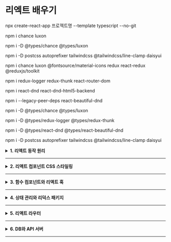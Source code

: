 # 리엑트 배우기

npx create-react-app 프로젝트명 --template typescript --no-git

npm i chance luxon

npm i -D @types/chance @types/luxon

npm i -D postcss autoprefixer tailwindcss @tailwindcss/line-clamp daisyui

npm i chance luxon @fontsource/material-icons redux react-redux @reduxjs/toolkit

npm i redux-logger redux-thunk react-router-dom

npm i react-dnd react-dnd-html5-backend

npm i --legacy-peer-deps react-beautiful-dnd

npm i -D @types/chance @types/luxon

npm i -D @types/redux-logger @types/redux-thunk

npm i -D @types/react-dnd @types/react-beautiful-dnd

npm i -D postcss autoprefixer tailwindcss @tailwindcss/line-clamp daisyui

<details>
<summary><strong>1. 리액트 동작 원리 </strong></summary>

# 가상 DOM 이해하기

### react와 react-dom 패키지

- 리액트는 항상 react와 react-dom 패키지가 필요하다. 이 가운데 react는 다음 그림에서 보듯이 리액트 앱이 동작하는 환경과 무관하게 공통으로 사용하는 기능을 제공하는 패키지이다. 반면에 react-dom/client를 비롯하여 react-dom/server, react_native등 이른바 **렌더러**라고 하는 패키지 앱이 동작하는 플랫폼에 종속적인 기능을 제공하는 패키지이다.

- CSR(client-side-rendering): react
- SSR(server-side-rendering): react와 react-dom/server
- 모바일 앱: react와 react-native 조합

---

### 문서 객체 모델이란?

- HTML 형식의 문자열을 화면에 출력할 때, 문자열을 분석하여 자바스크립트 객체 조합으로 변환합니다. 이 자바스크립트 객체 조합을 **문서 객체 모델(DOM)**이라고 한다.
- 웹 브라우저의 자바스크립트 엔진은 `window`라는 전역 변수를 기본으로 제공합니다. `window` 객체는 웹 브라우저의 특정 웹 페이지를 의미하며, `Window` 타입 객체로서 브라우저 객체 모델(BOM)을 구성한다.

### document 객체

- HTML 문서를 화면에 출력할 때 window 객체는 document라는 이름의 속성 객체로 HTML 문서 기능을 사용할 수 있게 해줍니다. HTML 문서의 HTML 요소는 오직 1개만 있어야 하므로, window.document(혹은 줄여서 그냥 document)는 html 요소를 의미한다.

### document.head와 document.body 객체

- html 요소는 head와 body 태그를 1개씩만 가질 수 있다. document 객체는 이런 조건에 맞추어 `head` 요소를 의미하는 `head` 속성 객체와 `body` 요소를 의미하는 `body` 속성 객체를 제공한다.

### document.createElement 메서드

- DOM은 다양한 인터페이스를 각각의 목적에 맞게 구현한 객체로 생성할 수 있도록 document.createElement 메서드를 제공한다. 다음은 MDN(Mozilla development network)에서 발췌한 createElement의 사용법이다.

```javascript
  let element = document.createElement(tagName[, options]);

  // 밑에 코드는 div 요소를 자바 스크립트 코드로 생성하는 예시
  let newDiv = document.createElement('div');
```

### HTMLElement 인터페이스

위 코드에서 `newDiv` 변수의 타입은 무엇일까 `HTMLElement`는 모든 종류의 HTML 요소가 구현하는 인터페이스입니다. 일부 요소는 이 인터페이스를 직접 구현하지만, 대부분의 요소는 `HTMLElement`를 상속한 자신들의 인터페이스를 구현합니다. 인터페이스 이름은 `HTML요소명Element` 형태의 규칙을 따릅니다. 따라서 `newDiv` 객체의 타입은 `HTMLDivElement`입니다.

---

## 컴포넌트란?

**컴포넌트(component)** 는 객체지향 언어의 원조인 **스몰토크(Smalltalk)** 에서 유래한 매우 오래된 용어입니다. 스몰토크에서 컴포넌트는 화면 UI를 처리하는 클래스를 의미합니다. 스몰토크 설계 이론에 따르면 컴포넌트는 **모델-뷰-컨트롤러(model-view-controller, MVC)** 설계 지침에 따라 구현된 클래스여야 합니다.

- **모델(Model)**: 앱의 데이터 부분을 의미합니다.
- **뷰(View)**: 모델을 화면에 렌더링하는 부분입니다.
- **컨트롤러(Controller)**: 사용자의 키보드와 마우스 입력을 수신받아 모델과 뷰에 적절한 형태로 반영하는 역할을 합니다.

스몰토크 컴포넌트 개념은 매우 일반적이어서 사실 거의 모든 프로그래밍 언어와 프레임워크는 이 개념을 그대로 빌려서 사용하고 있습니다. 리액트에서 컴포넌트 또한 스몰토크의 컴포넌트와 개념적으로 같습니다.

다만 리액트는 16.8 버전 이후 **리액트 훅(react hooks)** 이라는 새로운 메커니즘을 고안해 내면서 객체지향 언어에서 의미하는 클래스가 아니라 단순한 함수 형태로도 컴포넌트를 구현할 수 있게 되었습니다. 또한 리액트 팀은 가능한 한 함수 컴포넌트와 리액트 훅을 사용하라고 권장합니다.

---

### JS만 사용하는 프런트엔드 개발(물리 DOM)

자바스크립트로만 DOM을 다룰 때는 요소를 직접 생성하고 제어하는 작업을 수행합니다. 이를 **물리 DOM** 이라고 한다.

```javascript
// 물리 DOM에 직접 렌더링
let pPhysicalDOM = document.createElement("p");
pPhysicalDOM.textContent = "Hello world!";
document.body.appendChild(pPhysicalDOM);
```

이 방식은 성능에 직접적인 영향을 주며 코드가 복잡해지기 쉽다.

---

### React를 사용하는 프런트엔드 개발 (가상 DOM)

```jsx
// 리액트의 가상 DOM을 활용하여 렌더링
const virtualDOM = <p>Hello, React!</p>;
const root = ReactDOM.createRoot(document.getElementById("root"));
root.render(pVirtualDOM);
```

리액트는 가상 DOM(Virtual DOM)을 활용하여 성능을 최적화합니다. JSX 형태로 작성된 코드는 React.createElement를 통해 가상 DOM 객체로 변환되며, 리액트가 이를 물리 DOM에 효율적으로 반영해 준다.

---

# JSX 구문 이해하기

### React.createElement 호출의 복잡성 문제

```typescript
import ReactDOM from "react-dom/client";
const rootVirtualDOM = (
  <ul>
    <li>
      <a href="https://www.naver.com">네이버</a>
      <p>네이버 홈페이지</p>
    </li>
  </ul>
);

const root = ReactDOM.createRoot(
  document.getElementById("root") as HTMLElement
);
root.render(rootVirtualDOM);
```

---

### JSX = JavaScript + XML

- JSX는 XML 구문에 자바스크립트 코드를 결합하여 용도로 만들어진 구문입니다. 앞서 언급한 대로 JSX는 **React.createElement** 호출 코드를 간결하게 하려고 고안했다.

---

# 컴포넌트 이해하기

- 컴포넌트는 가상 DOM, JSX와 함께 리액트의 핵심 기능이다. 리액트에서 컴포넌트는 두 종류로 **클래스 컴포넌트**와 **함수 컴포넌트**가 있다.

---

### 컴포넌트란?

**컴포넌트(component)** 는 객체지향 언어의 원조인 **스몰토크(Smalltalk)** 에서 유래한 매우 오래된 용어입니다. 스몰토크에서 컴포넌트는 화면 UI를 처리하는 클래스를 의미합니다. 스몰토크 설계 이론에 따르면 컴포넌트는 **모델-뷰-컨트롤러(model-view-controller, MVC)** 설계 지침에 따라 구현된 클래스여야 한다.

- **모델(Model)**: 앱의 데이터 부분을 의미한다.
- **뷰(View)**: 모델을 화면에 렌더링하는 부분이다.
- **컨트롤러(Controller)**: 사용자의 키보드와 마우스 입력을 수신받아 모델과 뷰에 적절한 형태로 반영하는 역할을 한다.

스몰토크 컴포넌트 개념은 매우 일반적이어서 사실 거의 모든 프로그래밍 언어와 프레임워크는 이 개념을 그대로 빌려서 사용하고 있습니다. 리액트에서 컴포넌트 또한 스몰토크의 컴포넌트와 개념적으로 같습니다.
다만 리액트는 16.8 버전 이후 **리액트 훅(react hooks)** 이라는 새로운 메커니즘을 고안해 내면서 객체지향 언어에서 의미하는 클래스가 아니라 단순한 함수 형태로도 컴포넌트를 구현할 수 있게 되었다. 또한 리액트 팀은 가능한 한 함수 컴포넌트와 리액트 훅을 사용하라고 권장한다.

### 리액트 컴포넌트와 사용자 컴포넌트

리액트에서 사용하는 **컴포넌트(Component)** 라는 용어는 다음과 같이 두 가지 의미를 포함합니다.

- **리액트 제공 컴포넌트(리액트 컴포넌트)**
- **사용자가 구현하는 사용자 정의 컴포넌트(사용자 컴포넌트)**

리액트 컴포넌트의 이름은 `div`, `h1`처럼 첫 글자를 소문자로 시작하는 반면, 사용자 컴포넌트의 이름은 **MyComponent**처럼 첫 글자를 대문자로 시작하는 **카멜 표기법(camel-case notation)** 을 따른다.

---

### 리액트 컴포넌트

리액트는 HTML5의 각 태그에 대응하는 리액트 컴포넌트를 제공한다.

예시 JSX 코드:

```jsx
const h1 = <h1>Hello world!</h1>;
```

위 코드는 사실 아래와 같은 코드로 변환된다.

```jsx
const h1 = React.createElement("h1", null, "Hello world!");
```

리액트는 HTML5 태그에 해당하는 컴포넌트 이름을 매번 임포트하지 않아도 되도록 설계되었다.

> **잘못된 예시 (이렇게 하면 번거롭습니다.)**
>
> ```jsx
> import { h1, h2, div, span } from "react";
> ```

---

### 사용자 컴포넌트

리액트는 사용자 정의 컴포넌트를 생성할 수 있도록 지원한다. 사용자 컴포넌트 이름은 반드시 **카멜 표기법(camel-case notation)** 을 따른다. (예: `MyComponent`)

사용자 컴포넌트의 이름은 대문자로 시작하는 카멜 표기법을 사용해야 한다.

예시:

```tsx
export default function App() {
  return (
    <ul>
      <li>
        <a href="http://www.google.com">
          <p>go to Google</p>
        </a>
      </li>
    </ul>
  );
}
```

사용자 컴포넌트를 활용하는 이유는 JSX 문이나 React.createElement 호출을 통해 생성하는 가상 DOM 생성 코드를 사용자 컴포넌트 쪽으로 이동하여 코드를 간결화하기 위함

---

### 클래스 컴포넌트 만들기

리액트에서는 반드시 react 패키지가 제공하는 **Component 클래스**를 상속하여 클래스 기반 컴포넌트를 구현해야 한다.

```jsx
import React, { Component } from "react";
export default class ClassComponent extends Component {}
```

Component를 상속한 클래스 컴포넌트는 반드시 `render` 메서드를 포함해야 한다.

예시 코드:

```jsx
import { Component } from "react";

export default class ClassComponent extends Component {
  render() {
    return null;
  }
}
```

### 클래스 컴포넌트의 JSX 예시

```tsx
import {Component} from 'react'

export default class App extends Component {
  render() {
    return (
      <ul>
        <li>
          <a href="http://www.google.com">
            <p>go to Google</p>
          </a>
      </li>
    </ul>
  )
}
```

---

### JSX 구문과 조건부 렌더링

클래스 컴포넌트 내에서는 JSX뿐만 아니라 일반적인 타임스크립트 코드를 함께 작성할 수 있다.

예시 코드 (조건부 렌더링):

```tsx
import {Component} from 'react'

export default class App extends Component {
  render() {
    const isLoading = true

    if (isLoading) return <p>loading...</p>

    const children = (
      <li>
        <a href="http://www.google.com">
          <p>go to Google</p>
        </a>
      </li>
    )

    return (
      <div>
        {isLoading && <p>loading...</p>}
        {!isLoading && <ul>{children}</ul>}
      </div>
    )
}
```

혹은 삼항 연산자로 조건부 JSX 구문을 관리할 수도 있다.

```tsx
import { Component } from "react";

export default class App extends Component {
  render() {
    const isLoading = true;
    const children = isLoading ? (
      <p>loading...</p>
    ) : (
      <ul>
        <li>
          <a href="http://www.google.com">
            <p>go to Google</p>
          </a>
        </li>
      </ul>
    );

    return <div>{children}</div>;
  }
}
```

---

### 사용자 컴포넌트의 재사용성

사용자 컴포넌트는 재사용 가능성을 높여주는 핵심 기능

예시 (사용자 컴포넌트 사용):

```jsx
// App.tsx
import { Component } from "react";
import ClassComponent from "./ClassComponent";

export default class App extends Component {
  render() {
    return (
      <ul>
        <ClassComponent href="http://www.google.com" text="go to Google" />
        <ClassComponent href="https://twitter.com" text="go to Twitter" />
      </ul>
    );
  }
}
```

이러한 방식은 리액트 프레임워크가 제공하는 '속성(props)'을 사용하여, 사용자 컴포넌트의 유연성과 재사용성을 극대화할 수 있다.

---

# 속성이란?

객체 지향 프로그래밍에서 `속성(property)`은 클래스의 멤버 변수를 의미합니다. 컴포넌트 또한 화면 UI를 담당하는 클래스이므로 속성을 가질 수 있습니다. 그리고 클래스 속성은 그 값이 수시로 바뀔 수 있습니다. 이 처럼 수시로 값이 바뀔 수 있는 것은 `가변(mutable)`하다라고 한다. 반대로 값이 한번 설정되면 다시는 바뀌지 않는 것을 `불변(immutable)`하다 라고 한다. 그런데 리액트 프레임워크에서 속성은 객체지향 언어의 속성과는 다른 부분이 있어서 주의해야 한다.

---

# 함수 컴포넌트 만들기

다음은 앞서 구현한 클래스 방식의 App 컴포넌트 코드를 단순화한 것이다. 그런데 이 코드는 **render** 메서드만 의미가 있고 나머지느 코드는 **render** 메서드를 구현할 수 있게 하는 프로그래밍 언어의 문법을 갖추는 코드일 뿐이다.

```tsx
// 클래스형 컴포넌트
export default class App extends Component {
  render() {
    return <h1>class Component</h1>;
  }
}

// 함수형 컴포넌트
export default function App() {
  return <h1>class Component</h1>;
}

//화살표 방식 함수 컴포넌트
const App = () => {
  return <h1>function Component</h1>;
};
```

### 함수 컴포넌트의 타입

다음 `React.createElement` 선언문의 첫 번째 매개변수인 `type`의 타입은 `FunctionComponent<P>`, `ComponentClass<P>`, `string` 중 하나일 수 있습니다. 여기서 함수 컴포넌트의 타입은 `FunctionComponent<P>`이고 클래스 컴포넌트의 타입은 `ComponentClass<P>`입니다. 그런데 `FunctionComponent`라는 이름이 너무 길어서 리액트는 이를 짧게 줄인 `FC`라는 이름의 타입을 제공합니다. 결국 함수 컴포넌트의 타입은 `FC<P>`입니다.

---

# key와 children 속성 이해하기

### key 속성 설정하기

```tsx
export default function App() {
  const texts1 = [<p>hello</p>, <p>world</p>]; //key 속성 미사용
  const texts2 = [<p key="1">hello</p>, <p key="2">world</p>]; //key 속성 사용
  return <div>{texts}</div>;
}

export default function App() {
  const texts = ["hello", "world"].map((text, index) => (
    <p key={index}>{text}</p>
  ));
  return <div>{texts}</div>;
}
```

key 속성은 같은 이름의 컴포넌트가 여러 개일 때 이들을 구분하려고 리액트 프레임워크가 만든 속성이다.
App은 <p> 요소를 2개 사용하므로 리액트 프레임 워크는 이 둘을 구분하려고 중복되지 않은 고유한 값의 key 속성 값을 요구한다.

---

### children 속성 설정하기

**children은** <div> 처럼 자식 요소를 포함할 수 있는 컴포넌트에서만 사용할 수 있다. 즉 `<img>,<input>` 처럼 자식 요소를 포함할 수 없는 컴포넌트에서 **children을** 사용할 수 없다. 다음 코드는 <p>와 <div> 요소의 **children** 속성에 자식 요소를 설정했다.

```tsx
export default function App() {
  const texts = ["hello", "world"].map((text, index) => (
    <p key={index} children={text} />
  ));
  return <div children={text} />;
}
```

---

### 컴포넌트 내부에서 children 속성 사용하기

```tsx
import type { FC, ReactNode } from "react";

export type PProps = {
  children?: ReactNode;
};

const P: FC<PProps> = (props) => {
  const { children } = props;
  return <p children={children} />;
};

export default P;
//-------------------------
//App.tsx P컴포넌트 사용
import P from "./P";

export default function App() {
  const texts = ["hello", "world"].map((text, index) => (
    <P key={index} children={text} />
  ));
  return <div children={texts} />;
}
```

---

### JSX `{...props}` 구문

JSX의 `{...props}` 구문은 객체를 확장할 때 사용하는 자바스크립트의 전개 연산자(spread operator)를 활용한다. 컴포넌트의 props에 포함된 여러 속성을 한번에 간단히 전달할 때 유용하다.

예시 코드:

```tsx
const P: FC<PProps> = (props) => {
  return <p {...props} />;
};
```

위 코드에서 `{...props}` 는 props가 가진 모든 속성을 한 번에 `<p>` 태그로 전달한다.

---

### PropsWithChildren 타입과 children 속성

리액트는 17 버전까지는 함수형 컴포넌트(FC)에 `children` 속성을 기본적으로 포함했지만, 리액트 18 버전부터는 제거되었다. 대신 리액트는 **PropsWithChildren** 이라는 새로운 제네릭 타입을 제공한다.

- `children?: ReactNode` 부분이 PropsWithChildren 타입으로 대체되었다.

다음은 **PropsWithChildren** 타입을 활용한 예제이다.

```tsx
import type { FC, PropsWithChildren } from "react";

export type PProps = {};

const P: FC<PropsWithChildren<PProps>> = (props) => {
  return <p>{props.children}</p>;
};

export default P;
```

이 방식을 사용하면 사용자 정의 컴포넌트에서 `children` 속성을 안전하게 사용할 수 있다.

---

# 이벤트 속성 이해하기

- 모든 HTML 요소는 `onmouseenter, onmouseover` 처럼 'on'으로 시작하는 속성을 제공하는데, 이를 **이번트 속성**이라고 한다.

### 이벤트란?

- 리액트를 비롯해 화면 UI를 다루는 모든 프레임워크는 사용자가 화면 UI에서 버튼을 누르거나 텍스트를 입력하는 등의 행위가 발생하면 이를 화면 UI를 구현한 코드 쪽에 알려 줘야 한다. 이 처럼 마우스 클릭 텍스트 입력과 같은 사용자 행위가 일어날 떄 **이벤트가** 발생했다고 한다.

### Event 타입

- 웹 브라우저의 자바스크립트 엔진은 Event 타입을 제공한다.

| 종류              | 설명                                                                                                |
| ----------------- | --------------------------------------------------------------------------------------------------- |
| **type**          | 이벤트 이름으로 대소 문자를 구분하지 않습니다.                                                      |
| **isTrusted**     | 이벤트가 웹 브라우저에서 발생한 것인지(`true`), 프로그래밍으로 발생한 것인지(`false`)를 판단합니다. |
| **target**        | 이벤트가 처음 발생한 **HTML 요소**입니다.                                                           |
| **currentTarget** | 이벤트의 현재 대상, 즉 이벤트 버블링 중에서 이벤트가 현재 위치한 객체입니다.                        |
| **bubbles**       | 이벤트가 **DOM**을 타고 버블링될지 여부를 결정합니다.                                               |

아래 코드는 이름이 click(type 속성값이 'click')인 Event 객체를 생성하는 예

```tsx
new Event("click", { bubbles: true });
```

---

### EventTarget 타입

모든 HTML 요소는 `HTMLElement` 상속 타입을 가지며, `HTMLElement`는 최상위 `EventTarget` 타입을 시작으로 `Node`, `Element`와 같은 타입을 상속받는다. 즉, 모든 HTML 요소는 `EventTarget` 타입이 정의하는 속성과 메서드를 포함하고 있다. 또한, 브라우저 객체 모델(BOM)에서 `Window` 타입도 `EventTarget`을 상속한다.

```
EventTarget
   |
   v
Node
   |
   v
Element
   |
   v
HTMLElement
```

---

### 이벤트 처리기 (Event Handling)

`EventTarget`은 다음과 같은 3개의 메서드를 제공한다:

- `addEventListener`
- `removeEventListener`
- `dispatchEvent`

### `addEventListener`

이름에서 알 수 있듯이 `addEventListener`는 *이벤트 + 귀를 기울여 듣기*라는 의미를 가진다. 프로그래밍에서 이런 *귀 기울여 듣기*를 구현하는 메커니즘은 **콜백 함수**를 사용한다. 이러한 이벤트를 기다리는 콜백 함수를 **이벤트 처리기(event handler)** 라고 한다.

이벤트 처리기는 특정 이벤트가 발생할 때까지 대기하고 있다가, 이벤트가 발생하면 해당 이벤트를 코드로 전달하는 역할을 한다. `addEventListener` 메서드는 하나의 이벤트에 여러 개의 이벤트 처리기를 부착할 수 있도록 지원한다.

#### `addEventListener` 사용법

```javascript
DOM_객체.addEventListener(이벤트_이름: string, 콜백_함수: (e: Event) => void)
```

### Window 객체와 `addEventListener`

브라우저 객체 모델(BOM)에서 `window` 객체는 `Window` 타입이며, `Window` 타입은 `EventTarget`을 상속합니다. 따라서 `window` 객체에서도 `addEventListener` 메서드를 사용할 수 있다.

예제 코드:

```javascript
window.addEventListener("resize", (event) => {
  console.log("윈도우 크기가 변경되었습니다.", event);
});
```

---

### 이벤트 리스너 (Event Listener)

### 기본 이벤트 리스너 예제

```javascript
window.addEventListener("click", (e: Event) =>
  console.log("mouse click occurs.")
);
```

이벤트 리스너는 특정 이벤트(예: `click`)가 발생했을 때 실행되는 코드를 정의한다.

---

### `getElementById`를 이용한 이벤트 리스너 등록

리액트 프로젝트에서는 `public` 디렉터리의 `index.html` 파일에 `<div id="root">` 태그를 포함하고 있으므로, 아래처럼 이벤트 리스너를 등록할 수 있다.

```javascript
document.getElementById("root")?.addEventListener("click", (e: Event) => {
  const { isTrusted, target, bubbles } = e;
  console.log("mouse click occurs.", isTrusted, target, bubbles);
});
```

### 옵션 체이닝(Optional Chaining)

위 코드에서 `?.` 연산자는 **옵셔널 체이닝(Optional Chaining)** 연산자로, `getElementById('root')`가 `null`을 반환할 경우 `addEventListener`를 호출하지 않도록 방지한다.

---

#### `src/pages/EventListener.tsx` 파일의 이벤트 리스너 코드

아래 코드는 `<div id="root">` 태그에 두 개의 `click` 이벤트 리스너를 등록한다.

```tsx
// src/pages/EventListener.tsx

document.getElementById("root")?.addEventListener("click", (e: Event) => {
  const { isTrusted, target, bubbles } = e;
  console.log("mouse click occurs.", isTrusted, target, bubbles);
});

document.getElementById("root")?.addEventListener("click", (e: Event) => {
  const { isTrusted, target, bubbles } = e;
  console.log("mouse click also occurs.", isTrusted, target, bubbles);
});

export default function EventListener() {
  return <div>EventListener</div>;
}
```

이 코드에서는 `<div id="root">` 요소에 두 개의 `click` 이벤트 리스너를 부착하여 클릭 이벤트가 발생할 때마다 두 개의 콘솔 로그가 실행된다.

---

### 물리 DOM 객체의 이벤트 속성

앞에서 살펴본 `addEventListener` 메서드는 사용법이 조금 번거롭다. 이 때문에 `window`를 포함한 대부분의 HTML 요소는 `onclick`처럼 `on`뒤에 이벤트 이름을 붙인 속성을 제공한다. 이벤트 속성은 `addEventListener`의 사용법을 간결하게 하는 게 목적이므로 이벤트 속성값에는 항상 이벤트 처리기를 설정해야 한다.

아래 코드는 onclick 이벤트 속성으로 다시 구현한 예

```javascript
window.onclick = (e: Event) => console.log("mouse click occurs");
```

<div id = "root">에서 DOM 객체의 onclick 속성값을 구현할 수 있다.
옵셔널 체이닝 연산자는 `document.getElementById('root')?.onclick = 콜백_함수` 처럼 값을 설정하는 구문에는 사용할 수 없으므로 다음과 같은 형태로 구현해야 한다

```javascript
const rootDiv = document.getElementById("root");
if (rootDiv) {
  rootDiv.onclick = (e: Event) => console.log("mouse click occurs.");
}
```

---

### 리액트 프레임워크의 이벤트 속성

- 리액트 컴포넌트도 **on이벤트명**형태로 된 HTML 요소의 이벤트 속성들을 제공합니다. 그런데 한 가지 큰 차이는 HTML 요소의 이벤트 속성은 모두 소문자지만, 리액트 코어 컴포넌트의 속성은 `onClick, onMouseEnter`처럼 소문자로 시작하는 카멜 표기법을 사용합니다.
- 그리고 리액트 컴포넌트의 이벤트 속성에 설정하는 콜백함수는 매개변수 e의 타입이 `Event`가 아니라 리액트가 제공하는 `SyntheicEvent` 타입을 설정해야 한다는 차이가 있다.

### SyntheticEvent in React

### `SyntheticEvent` 선언문

```tsx
interface SyntheticEvent<T = Element, E = Event>
  extends BaseSyntheticEvent<E, EventTarget & T, EventTarget> {}
```

리액트 컴포넌트 관점에서 **synthetic** 이라는 용어는 _모든 종류의 이벤트를 종합한_ 개념으로 이해할 수 있다.

리액트의 `SyntheticEvent`는 `BaseSyntheticEvent`를 상속하는 타입으로, `BaseSyntheticEvent`의 주요 내용은 다음과 같다.

### `BaseSyntheticEvent` 인터페이스

```tsx
interface BaseSyntheticEvent<E = object, C = any, T = any> {
  nativeEvent: E;
  currentTarget: C;
  target: T;
  preventDefault(): void;
  stopPropagation(): void;
}
```

### 설명

- **`nativeEvent`**: 원래의 브라우저 이벤트 객체
- **`currentTarget`**: 현재 이벤트가 실행된 요소 (이벤트 핸들러가 바인딩된 요소)
- **`target`**: 실제 이벤트가 발생한 요소
- **`preventDefault()`**: 기본 이벤트 동작을 막음
- **`stopPropagation()`**: 이벤트 전파를 중단함

### `SyntheticEvent`의 역할

리액트는 브라우저의 기본 이벤트 객체를 직접 사용하지 않고 `SyntheticEvent`로 감싸서 일관된 이벤트 처리를 제공합니다. `SyntheticEvent`는 여러 브라우저에서 동일한 API를 유지하도록 추상화되어 있으며, 이벤트 객체의 성능 최적화를 위해 **이벤트 풀링(Event Pooling)** 기법을 사용한다.

---

## EventTarget의 `dispatchEvent` 메서드

### `dispatchEvent` 메서드 정의

DOM의 최상위 타입인 `EventTarget`은 다음과 같은 `dispatchEvent` 메서드를 제공한다.

```typescript
dispatchEvent(event: Event): boolean;
```

이 메서드를 이용하면 특정 `Event` 객체를 생성하여 원하는 요소에서 직접 이벤트를 발생시킬 수 있다..

---

### 이벤트 객체 생성 및 `dispatchEvent` 활용

아래와 같이 `Event` 객체를 생성할 수 있다.

```typescript
new Event("click", { bubbles: true });
```

이렇게 생성된 `Event` 객체를 특정 DOM 요소의 `dispatchEvent` 메서드를 호출하여 이벤트를 발생시킬 수 있다.

```typescript
document
  .getElementById("root")
  ?.dispatchEvent(new Event("click", { bubbles: true }));
```

> 위 코드는 `#root` 요소에서 `click` 이벤트를 발생시키며, `bubbles: true` 옵션을 통해 이벤트 버블링이 허용된다.

---

### `click` 메서드와 `dispatchEvent`의 관계

모든 DOM 객체의 부모 타입인 `HTMLElement`는 `click()` 메서드를 제공하며, 이는 `dispatchEvent(new Event('click'))`과 동일하게 동작한다.

```typescript
document.getElementById("root")?.click();
```

즉, `click()` 메서드는 내부적으로 `dispatchEvent(new Event('click'))`을 호출하는 방식으로 구현되어 있다.

---

### `src/pages/DispatchEvent.tsx` 구현

아래 코드는 `dispatchEvent`와 `click` 메서드를 직접 호출하는 예제

```tsx
// src/pages/DispatchEvent.tsx

export default function DispatchEvent() {
  const onCallDispatchEvent = () => {
    console.log("onCallDispatchEvent");
    document
      .getElementById("root")
      ?.dispatchEvent(new Event("click", { bubbles: true }));
  };

  const onCallClick = () => {
    console.log("onCallClick");
    document.getElementById("root")?.click();
  };

  return (
    <div>
      <p>DispatchEvent</p>
      <button onClick={onCallDispatchEvent}>call dispatchEvent</button>
      <button onClick={onCallClick}>call click</button>
    </div>
  );
}
```

### 실행 결과

1. **첫 번째 버튼 (`call dispatchEvent`)** 클릭 시:

   - `dispatchEvent`를 이용하여 `click` 이벤트를 발생
   - 콘솔에 `'onCallDispatchEvent'`이 출력
   - 이벤트 버블링이 활성화된 상태로 `click` 이벤트가 실행

2. **두 번째 버튼 (`call click`)** 클릭 시:
   - `click()` 메서드를 호출하여 직접 `click` 이벤트를 실행
   - 콘솔에 `'onCallClick'`이 출력
   - 내부적으로 `dispatchEvent(new Event('click'))`과 동일한 동작을 수행

---

### 이벤트 버블링 (Event Bubbling)

**이벤트 버블링**이란, 자식 요소에서 발생한 이벤트가 가까운 부모 요소에서 점점 상위 요소까지 전달되는 현상을 의미합니다.

### 이벤트 버블링 흐름

```html
window ├─
<body>
  ├─
  <div>├─ <button>(이벤트 발생)</button></div>
</body>
```

이벤트는 **가장 깊은 요소**에서 발생한 후, **상위 요소(부모 요소)를 거쳐 최상위(window)까지 전달**됩니다.

---

### 이벤트 버블링 예제

아래 코드에서 `<button>`을 클릭하면, **버튼뿐만 아니라 부모 요소인 `<div>`에서도 `click` 이벤트 처리기가 실행**됩니다.

```tsx
export default function BubblingExample() {
  const onButtonClick = (e: React.MouseEvent<HTMLButtonElement>) => {
    console.log("Button clicked", e.currentTarget);
  };

  const onDivClick = (e: React.MouseEvent<HTMLDivElement>) => {
    console.log("Div clicked", e.currentTarget);
  };

  return (
    <div
      onClick={onDivClick}
      style={{ padding: "20px", backgroundColor: "#f0f0f0" }}
    >
      <button onClick={onButtonClick}>Click me</button>
    </div>
  );
}
```

### 이벤트 흐름

- `<button>`을 클릭하면 `onButtonClick`이 실행됩니다.
- 이벤트 버블링으로 인해 **부모 요소인 `<div>`의 `onDivClick`도 실행**됩니다.

#### `currentTarget` 값 차이

- `onButtonClick`에서 `e.currentTarget`은 `<button>` 요소입니다.
- `onDivClick`에서 `e.currentTarget`은 `<div>` 요소입니다.

이벤트 버블링이 필요 없을 경우, `stopPropagation()`을 호출하여 버블링을 막을 수 있습니다.

```tsx
const onButtonClick = (e: React.MouseEvent<HTMLButtonElement>) => {
  e.stopPropagation(); // 이벤트 버블링 중단
  console.log("Button clicked");
};
```

---

### `<input>` 요소의 이벤트 처리

### 개요

`<input>` 요소는 `<button>`과 함께 이벤트 처리를 자주 구현해야 하는 대표적인 요소입니다. 하지만 `<input>` 요소는 `type` 속성값에 따라 동작 방식과 사용자 입력을 처리하는 방법이 다를 수 있습니다.

---

### `input` 요소의 주요 이벤트

`<input>` 요소에서 주로 사용되는 이벤트들은 다음과 같습니다:

- **`onChange`**: 입력값이 변경될 때 호출됨.
- **`onInput`**: 사용자가 입력할 때마다 호출됨 (`onChange`와 차이점 있음).
- **`onFocus`**: 입력 필드가 포커스를 받을 때 호출됨.
- **`onBlur`**: 입력 필드에서 포커스가 벗어날 때 호출됨.
- **`onKeyDown` / `onKeyUp`**: 키를 누르거나 뗄 때 호출됨.

---

### `onChange` vs `onInput`

두 이벤트는 비슷해 보이지만 동작 방식이 다릅니다.

- **`onChange`**: 입력이 완료되고 `focus`가 해제되었을 때 발생.
- **`onInput`**: 사용자가 입력할 때마다 즉시 발생.

```tsx
<input type="text" onChange={(e) => console.log("Changed:", e.target.value)} />
<input type="text" onInput={(e) => console.log("Input event:", e.target.value)} />
```

---

### 다양한 `type` 속성에 따른 이벤트 처리

각 `type`에 따라 입력 방식이 다르므로, 이벤트 처리 방법도 달라질 수 있습니다.

```tsx
export default function VariousInputs() {
  const handleChange = (e: React.ChangeEvent<HTMLInputElement>) => {
    console.log(`Type: ${e.target.type}, Value: ${e.target.value}`);
  };

  return (
    <div>
      <p>다양한 input 요소</p>
      <input type="text" placeholder="텍스트 입력" onChange={handleChange} />
      <input
        type="password"
        placeholder="비밀번호 입력"
        onChange={handleChange}
      />
      <input type="number" placeholder="숫자 입력" onChange={handleChange} />
      <input
        type="checkbox"
        onChange={(e) => console.log("Checked:", e.target.checked)}
      />
      <input
        type="radio"
        name="group"
        onChange={(e) => console.log("Radio selected:", e.target.value)}
      />
      <input
        type="file"
        onChange={(e) => console.log("파일 선택:", e.target.files)}
      />
    </div>
  );
}
```

---

### 추가적으로 알아야 할 사항

1. **제어 컴포넌트 vs 비제어 컴포넌트**

   - `useState`와 함께 상태를 관리하는 `<input>`은 **제어 컴포넌트**.
   - `ref`를 사용하여 직접 값을 참조하는 `<input>`은 **비제어 컴포넌트**.

2. **이벤트 취소 (Preventing Default Behavior)**

   ```tsx
   <input type="checkbox" onClick={(e) => e.preventDefault()} />
   ```

   위 코드는 체크박스를 클릭해도 선택되지 않도록 설정합니다.

3. **키보드 이벤트와 함께 사용 가능**

   - `onKeyDown`, `onKeyUp`을 사용하여 입력 이벤트와 조합 가능.

   ```tsx
   <input type="text" onKeyDown={(e) => console.log(`Key pressed: ${e.key}`)} />
   ```

---

### 드래그 앤 드롭 이벤트 처리

#### 개요

모든 `HTMLElement` 요소는 `draggable` 속성을 제공하며, 이를 `true`로 설정하면 해당 요소에서 **드래그 앤 드롭(drag & drop)** 관련 이벤트가 활성화된다.

```html
<h1 draggable>Drag Me</h1>
```

위 코드는 `<h1>` 요소를 드래그할 수 있도록 설정한 예제

---

#### 드래그 앤 드롭 관련 이벤트

드래그 앤 드롭 이벤트는 `DragEvent` 타입의 이벤트 객체를 매개변수로 사용합니다.

| 종류          | 발생 시기                                       | 리액트 이벤트 속성 |
| ------------- | ----------------------------------------------- | ------------------ |
| **dragenter** | 드래그한 요소가 특정 드롭 대상 위로 올라갔을 때 | `onDragEnter`      |
| **dragstart** | 사용자가 요소를 드래그하기 시작했을 때          | `onDragStart`      |
| **drag**      | 요소가 드래그되는 동안 지속적으로 발생          | `onDrag`           |
| **dragover**  | 드래그 대상 위로 지나갈 때 (밀리초마다 발생)    | `onDragOver`       |
| **dragleave** | 드래그한 요소가 드롭 대상에서 벗어났을 때       | `onDragLeave`      |
| **dragend**   | 드래그가 완료되었을 때                          | `onDragEnd`        |
| **drop**      | 드래그한 요소가 드롭 대상 위에 놓였을 때        | `onDrop`           |

---

#### 드래그 앤 드롭 이벤트 예제 (React)

아래 예제는 `div` 요소에서 **드래그 앤 드롭 이벤트를 처리하는 코드**이다.

```tsx
import React, { useState } from "react";

export default function DragDropHandler() {
  const [droppedText, setDroppedText] = useState("");

  const handleDragStart = (e: React.DragEvent<HTMLDivElement>) => {
    e.dataTransfer.setData("text/plain", "드래그된 텍스트");
    console.log("Drag Start");
  };

  const handleDrop = (e: React.DragEvent<HTMLDivElement>) => {
    e.preventDefault();
    const text = e.dataTransfer.getData("text/plain");
    setDroppedText(text);
    console.log("Dropped: ", text);
  };

  const handleDragOver = (e: React.DragEvent<HTMLDivElement>) => {
    e.preventDefault(); // 기본 동작 방지 (drop 이벤트 허용)
  };

  return (
    <div>
      <div
        draggable
        onDragStart={handleDragStart}
        style={{ padding: "10px", background: "lightgray" }}
      >
        Drag Me
      </div>
      <div
        onDrop={handleDrop}
        onDragOver={handleDragOver}
        style={{
          marginTop: "20px",
          padding: "20px",
          border: "2px dashed black",
        }}
      >
        Drop Here: {droppedText}
      </div>
    </div>
  );
}
```

#### 설명

1. **`handleDragStart`**: 드래그 시작 시 `dataTransfer.setData`를 사용하여 데이터를 설정한다.
2. **`handleDragOver`**: 기본 동작을 막아 `drop` 이벤트가 정상 작동하도록 한다.
3. **`handleDrop`**: `dataTransfer.getData`를 사용하여 드래그된 데이터를 가져온다

---

</details>

---

<details>
<summary><strong>2. 리액트 컴포넌트 CSS 스타일링 </strong></summary>

</details>

---

<details>
<summary><strong>3. 함수 컴포넌트와 리액트 훅 </strong></summary>

## 리액트 훅이란?

리액트 훅은 `useState`, `useEffect` 등 `use`라는 접두사가 포함된 함수들의 집합이다.
리액트 훅 함수는 반드시 **함수형 컴포넌트**에서만 사용해야 한다.

---

## 리액트 훅 종류 및 설명

| 용도                        | 훅                    | 설명                                                                                                                               |
| --------------------------- | --------------------- | ---------------------------------------------------------------------------------------------------------------------------------- |
| **컴포넌트 데이터 관리**    | `useState`            | 상태를 관리하는 가장 기본적인 훅. 배열을 반환하며 첫 번째 요소는 상태 값, 두 번째 요소는 상태를 변경하는 함수.                     |
|                             | `useReducer`          | `useState`보다 복잡한 상태 관리를 할 때 사용하는 훅. 리듀서 패턴을 활용하여 상태를 변경함.                                         |
|                             | `useMemo`             | 연산량이 많은 작업의 결과를 저장하여 성능을 최적화하는 훅.                                                                         |
|                             | `useCallback`         | 함수의 메모이제이션을 통해 불필요한 렌더링을 방지하는 훅.                                                                          |
| **컴포넌트 생명 주기 대응** | `useEffect`           | 클래스 컴포넌트의 `componentDidMount`, `componentDidUpdate`, `componentWillUnmount`를 대체하는 훅. 사이드 이펙트를 처리할 때 사용. |
|                             | `useLayoutEffect`     | `useEffect`와 비슷하지만, 브라우저가 화면을 그리기 전에 실행됨. 레이아웃 측정을 위해 사용.                                         |
| **기타 훅**                 | `useRef`              | 컴포넌트의 DOM 요소에 접근하거나 상태를 저장할 때 사용. 렌더링과 무관한 데이터를 저장하는 데 유용.                                 |
|                             | `useContext`          | 컴포넌트 트리에서 전역적으로 상태를 공유하는 훅. `Context API`와 함께 사용됨.                                                      |
|                             | `useImperativeHandle` | 부모 컴포넌트가 자식 컴포넌트의 특정 메서드를 직접 호출할 수 있도록 설정하는 훅. `forwardRef`와 함께 사용됨.                       |
|                             | `useDebugValue`       | 커스텀 훅에서 디버깅 정보를 출력하는 데 사용.                                                                                      |

---

## `setInterval` API와 관련된 내용

`setInterval` API는 특정 시간 간격마다 지정된 함수를 실행하는 브라우저 내장 함수이다.

### `setInterval` 사용 예제

```tsx
import Clock from "./pages/Clock";
import { useEffect, useState } from "react";

export default function App() {
  const [today, setToday] = useState(new Date());

  useEffect(() => {
    const duration = 1000;
    const id = setInterval(() => {
      setToday(new Date());
      $$;
    }, duration);
    return () => clearInterval(id);
  }, []);

  return <Clock today={today} />;
}
```

### `setInterval`과 `useEffect`

- `setInterval`은 **컴포넌트가 마운트된 후 실행**되어야 하므로 `useEffect` 내부에서 호출함.
- 메모리 누수를 방지하기 위해 **클린업 함수에서 `clearInterval(intervalId)` 호출**하여 인터벌을 해제함.

### `setInterval` 관련 주의사항

1. **상태가 클로저에 갇히는 문제**:

   - `setInterval` 내부 함수는 렌더링 시점의 `state`를 기억하기 때문에, 최신 상태 값을 참조하지 못할 수 있음.
   - 해결책: `useRef`를 사용하여 값을 최신 상태로 유지하거나, `setState`에 함수형 업데이트를 사용.

2. **`setTimeout`과의 차이점**:
   - `setInterval`은 일정 간격마다 반복 실행.
   - `setTimeout`은 일정 시간이 지난 후 한 번만 실행.

---

## 참고

- `useState`, `useReducer` → 상태(state) 관리를 위한 훅
- `useEffect`, `useLayoutEffect` → 컴포넌트 생명주기 대응
- `useMemo`, `useCallback` → 성능 최적화용 훅
- `setInterval`은 주기적으로 실행해야 하는 작업을 처리할 때 `useEffect`와 함께 활용됨.

리액트 훅을 사용하면 **클래스 컴포넌트 없이도 상태 관리 및 생명주기 메서드를 쉽게 활용할 수 있다.**

---

### 커스텀 훅이란?

리액트 훅은 여러 훅 함수를 조합해 마치 새로운 훅 함수가 있는 것 처럼 만들 수 있는데, 이렇게 조합한 새로운 훅 함수를 `커스텀 훅`이라고 한다. 기존에 제작한 커스텀 훅 함수를 사용해서 만들 수도 있다. 함수 이름에 `use`라는 접두어를 붙여서 만든다.

```tsx
import { useState } from "react";
import { useInterval } from "./useInterval";

// 현재 시간을 반환하는 커스텀 훅
export const useClock = () => {
  const [time, setTime] = useState(new Date());

  // 1초마다 현재 시간을 업데이트
  useInterval(() => setTime(new Date()));
  return time;
};

//--------------------------------------------
import { useEffect } from "react";

// 주어진 콜백 함수를 주기적으로 실행하는 커스텀 훅
export const useInterval = (callback: () => void, duration: number = 1000) => {
  useEffect(() => {
    const id = setInterval(callback, duration);
    // 컴포넌트가 언마운트될 때 인터벌을 정리
    return () => clearInterval(id);
  }, [callback, duration]);
};
// ----------------------------------------------------
import Clock from "./pages/Clock";
import { useClock } from "./hooks";
import { useEffect, useState } from "react";

// useClock 훅을 사용하여 현재 시간을 Clock 컴포넌트에 전달하는 함수형 컴포넌트
export default function App() {
  const today = useClock();
  return <Clock today={today} />;
}

// 주석 처리된 이전 버전의 App 컴포넌트
export default function App() {
  const [today, setToday] = useState(new Date());

  useEffect(() => {
    const duration = 1000;
    const id = setInterval(() => {
      setToday(new Date());
    }, duration);
    // 컴포넌트가 언마운트될 때 인터벌을 정리
    return () => clearInterval(id);
  }, []);

  return <Clock today={today} />;
}
```

---

## userMemo와 useCallback 훅 이해하기

### 리액트 훅의 기본 원리

리액트 훅을 이해하려면 먼저 **변수의 유효 범위(Scope)** 에 대해 알아야 한다.
모든 프로그래밍 언어에서 변수는 특정 **유효 범위**를 가지며, 특정 범위 내에서만 사용할 수 있다.

예를 들어, 아래 코드에서 `local` 변수는 블록 `{}` 내부에서만 유효하며, 블록을 벗어나면 자동으로 소멸한다.

### 변수와 블록 범위

```js
{
  const local = 1;
}
```

### 함수 내부에서의 변수 유효 범위

변수의 블록 범위 개념은 함수 내부에서도 동일하게 적용된다.

```js
function func() {
  const local = 1;
  return local;
}
```

- 함수 내부에서 선언된 변수 `local`은 함수 실행 시 생성되고, 함수가 종료되면 자동으로 소멸된다.
- `return local;`을 통해 함수 실행 시 `local` 값을 반환할 수 있지만, 함수 실행이 끝나면 변수는 사라진다.

---

## 리액트 함수 컴포넌트와 변수 유효 범위

리액트의 함수 컴포넌트는 **JavaScript 함수**이므로 동일한 유효 범위 규칙이 적용된다.

```tsx
export default function UseOrCreate() {
  const local = 1;
  return <p>{local}</p>;
}
```

### 특징

- 함수 컴포넌트 내부에서 선언된 변수는 **컴포넌트가 실행될 때마다 새롭게 생성됨**.
- `return` 문 이후에는 컴포넌트의 실행이 끝나므로, `local` 변수는 유지되지 않음.

> ⚠ **주의**: 함수가 다시 호출될 때마다 `local` 변수는 새로운 값으로 초기화됩니다. 따라서 **상태를 유지하려면 `useState`와 같은 리액트 훅을 사용해야 한다.**

---

## 상태(State)와 캐시(Cache)

### 상태(State)란?

프로그래밍에서 **상태(State)** 는 **변수의 유효 범위와 무관하게 계속 유지되는 값**을 의미한다.

- 한 번 설정된 후 변경할 수 없는 **불변 상태(Immutable State)**
- 언제든지 변경할 수 있으며 계속 유지되는 **가변 상태(Mutable State)**

리액트의 함수 컴포넌트는 기본적으로 상태를 가질 수 없습니다. 하지만 리액트 훅(`useState`, `useReducer` 등)을 이용하면 상태를 유지할 수 있다.

### 전역 변수(Global Variable)와 상태 유지

함수 컴포넌트 내부에서 상태를 유지하려면 **함수 바깥에 변수를 선언**해야 한다.

```tsx
const global = 1;
export default function UseOrCreate() {
  return <p>{global}</p>;
}
```

- `global` 변수는 함수 바깥에서 선언되었기 때문에 컴포넌트가 다시 렌더링되어도 유지됨.
- 하지만 이 방식은 리액트의 **반응형 상태 관리에 적합하지 않음** (상태 변경이 UI에 반영되지 않음).

### 캐시(Cache)란?

캐시는 **데이터 값을 미리 복사해 놓는 임시 저장소**를 의미한다.

- 원본 데이터에 접근하는 시간이 오래 걸리거나,
- 다시 계산하는 시간이 부담되는 경우 사용된다.

리액트에서는 `useMemo`와 같은 훅을 활용하여 연산 결과를 **캐싱**할 수 있다.

```tsx
import { useMemo } from "react";

export default function CachedComponent({ value }) {
  const computedValue = useMemo(() => {
    console.log("Expensive calculation");
    return value * 2;
  }, [value]);

  return <p>{computedValue}</p>;
}
```

- `useMemo`를 사용하면 `value` 값이 변경되지 않는 한, 계산된 값을 재사용함.
- 불필요한 연산을 줄여 **성능 최적화**가 가능함.

---

### useMemo 훅

#### 개요

`react` 패키지는 데이터를 캐싱하는 용도로 `useMemo` 훅을 제공합니다.

Memo는 **메모이제이션(Memoization)**의 줄임말로, 이전 계산 결과를 저장하여 성능을 최적화하는 기법입니다.

`useMemo`는 연산량이 많은 계산을 수행할 때 유용합니다.

#### useMemo 사용법

```javascript
const cachedData = useMemo(() => {
  return 원본_데이터;
}, [의존성1, 의존성2]);
```

`useMemo`는 첫 번째 매개변수로 콜백 함수를 받고, 두 번째 매개변수로 **의존성 배열(Dependency List)**을 받습니다. 의존성이 변경될 때만 캐시된 값을 재계산합니다.

#### useMemo 선언문

```typescript
function useMemo<T>(factory: () => T, deps: DependencyList | undefined): T;
```

#### 실습 예제

```javascript
import { useMemo } from "react";

export default function MemoComponent({ headTexts, users }) {
  const head = useMemo(() => headTexts, [headTexts]);
  const body = useMemo(() => users, [users]);

  return (
    <div>
      <h1>{head}</h1>
      <ul>
        {body.map((user) => (
          <li key={user.id}>{user.name}</li>
        ))}
      </ul>
    </div>
  );
}
```

- `head` 값은 `headTexts`가 변경될 때만 업데이트된다.
- `body` 값은 `users`가 변경될 때만 재계산된다.

이를 통해 불필요한 렌더링을 방지하고 성능을 최적화할 수 있다.

---

## useState 훅 이해하기

### 불변 상태를 캐시하는 useState 훅

- 앞에서 알아본 `useMemo` 훅은 불변 상태를 캐시하지만, `useState` 훅은 가변 상태를 캐시한다. `useState` 훅은 다음처럼 react 패키지에 임포트해서 사용한다.

---

### number 타입일 때 useState 훅 사용하기

먼저 상태가 number 타입일 때 useState 훅을 어떻게 사용하는지 알아보겠습니다. 다음 코드는 초깃값을 0으로 설정하므로 이 코드가 실행된 시점에 count는 0으로 설정된다.

```tsx
import { useState } from "react";

export default function Counter() {
  const [count, setCount] = useState(0);

  const increment = () => setCount(count + 1);
  const decrement = () => setCount(count - 1);

  return (
    <div>
      <p>Count: {count}</p>
      <button onClick={increment}>Increment</button>
      <button onClick={decrement}>Decrement</button>
    </div>
  );
}
```

위 코드에서 `useState` 훅을 사용하여 `count` 상태를 관리합니다. `increment` 함수는 `count`를 1 증가시키고, `decrement` 함수는 `count`를 1 감소시킵니다. 버튼을 클릭하면 `count` 값이 변경되어 화면에 반영된다.

---

</details>

---

<details>
<summary><strong>4. 상태 관리와 리덕스 패키지 </strong></summary>
</details>

---

<details>
<summary><strong>5. 리액트 라우터 </strong></summary>
</details>

---

<details>
<summary><strong>6. DB와 API 서버 </strong></summary>
</details>

---
